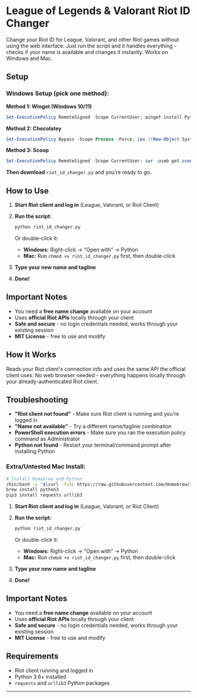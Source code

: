 # League of Legends & Valorant Riot ID Changer

Change your Riot ID for League, Valorant, and other Riot games without using the web interface. Just run the script and it handles everything - checks if your name is available and changes it instantly. Works on Windows and Mac.

## Setup

### Windows Setup (pick one method):

**Method 1: Winget (Windows 10/11)**
```powershell
Set-ExecutionPolicy RemoteSigned -Scope CurrentUser; winget install Python.Python.3.12; refreshenv; pip install requests urllib3
```

**Method 2: Chocolatey**
```powershell
Set-ExecutionPolicy Bypass -Scope Process -Force; iex ((New-Object System.Net.WebClient).DownloadString('https://chocolatey.org/install.ps1')); choco install python -y; refreshenv; pip install requests urllib3
```

**Method 3: Scoop**
```powershell
Set-ExecutionPolicy RemoteSigned -Scope CurrentUser; iwr -useb get.scoop.sh | iex; scoop install python; refreshenv; pip install requests urllib3
```

**Then download** `riot_id_changer.py` and you're ready to go.

## How to Use

1. **Start Riot client and log in** (League, Valorant, or Riot Client)
2. **Run the script:**
   ```bash
   python riot_id_changer.py
   ```
   Or double-click it:
   - **Windows:** Right-click → "Open with" → Python
   - **Mac:** Run `chmod +x riot_id_changer.py` first, then double-click

3. **Type your new name and tagline**
4. **Done!**

## Important Notes

- You need a **free name change** available on your account
- Uses **official Riot APIs** locally through your client
- **Safe and secure** - no login credentials needed, works through your existing session
- **MIT License** - free to use and modify

## How It Works

Reads your Riot client's connection info and uses the same API the official client uses. No web browser needed - everything happens locally through your already-authenticated Riot client.

## Troubleshooting

- **"Riot client not found"** - Make sure Riot client is running and you're logged in
- **"Name not available"** - Try a different name/tagline combination
- **PowerShell execution errors** - Make sure you ran the execution policy command as Administrator
- **Python not found** - Restart your terminal/command prompt after installing Python

### Extra/Untested Mac Install:
```bash
# Install Homebrew and Python
/bin/bash -c "$(curl -fsSL https://raw.githubusercontent.com/Homebrew/install/HEAD/install.sh)"
brew install python3
pip3 install requests urllib3
```

1. **Start Riot client and log in** (League, Valorant, or Riot Client)
2. **Run the script:**
   ```bash
   python riot_id_changer.py
   ```
   Or double-click it:
   - **Windows:** Right-click → "Open with" → Python
   - **Mac:** Run `chmod +x riot_id_changer.py` first, then double-click

3. **Type your new name and tagline**
4. **Done!**

## Important Notes

- You need a **free name change** available on your account
- Uses **official Riot APIs** locally through your client
- **Safe and secure** - no login credentials needed, works through your existing session
- **MIT License** - free to use and modify

## Requirements

- Riot client running and logged in
- Python 3.6+ installed
- `requests` and `urllib3` Python packages

--- 
